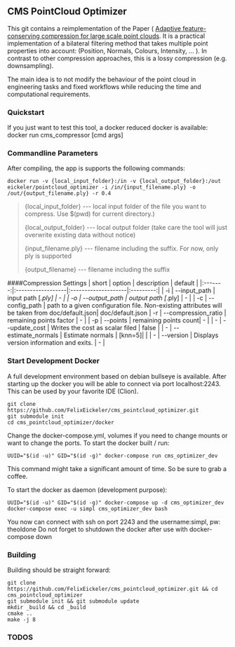 ## CMS PointCloud Optimizer
This git contains a reimplementation of the Paper (
[Adaptive feature-conserving compression for large scale point clouds](https://www.researchgate.net/publication/348431058_Adaptive_feature-conserving_compression_for_large_scale_point_clouds#fullTextFileContent). 
It is a practical implementation of a bilateral filtering method that takes multiple point properties into account:
(Position, Normals, Colours, Intensity, ... ). In contrast to other compression approaches, this is a lossy compression (e.g. downsampling).

The main idea is to not modify the behaviour of the point cloud in engineering tasks and fixed workflows while reducing the time and computational requirements. 

### Quickstart
If you just want to test this tool, a docker reduced docker is available:
docker run cms_compressor [cmd args] 

### Commandline Parameters
After compiling, the app is supports the following commands:
```
docker run -v {local_input_folder}:/in -v {local_output_folder}:/out eickeler/pointcloud_optimizer -i /in/{input_filename.ply} -o /out/{output_filename.ply} -r 0.4
```
> {local_input_folder} --- local input folder of the file you want to compress. Use $(pwd) for current directory.)
> 
> {local_output_folder} --- local output folder (take care the tool will just overwrite existing data without notice)
> 
> {input_filename.ply} --- filename including the suffix. For now, only ply is supported
> 
> {output_filename} --- filename including the suffix


####Compression Settings
| short |     option       |    description     | default |
|:-------:|:------------------|:--------------------|:---------:|
| -i | --input_path  |  input path  [*.ply] | - |
| -o | --output_path |  output path  [*.ply] | - |
| -c | --config_path | path to a given configuration file. Non-existing attributes will be taken from doc/default.json| doc/default.json
| -r | --compression_ratio |  remaining points factor | - |
| -p | --points | remaining points count| - |
| -  | --update_cost | Writes the cost as scalar filed | false |
| -  | --estimate_normals | Estimate normals  | [knn=5]|  |
| -  | --version | Displays version information and exits. |  - |


### Start Development Docker
A full development environment based on debian bullseye is available. After starting up the docker you will
be able to connect via port localhost:2243. This can be used by your favorite IDE (Clion).

```
git clone https://github.com/FelixEickeler/cms_pointcloud_optimizer.git
git submodule init
cd cms_pointcloud_optimizer/docker
```
Change the docker-compose.yml, volumes if you need to change mounts or want to change the ports.
To start the docker built  / run:
```
UUID="$(id -u)" GID="$(id -g)" docker-compose run cms_optimizer_dev
```
This command might take a significant amount of time. So be sure to grab a coffee.

To start the docker as daemon (development purpose):
```
UUID="$(id -u)" GID="$(id -g)" docker-compose up -d cms_optimizer_dev
docker-compose exec -u simpl cms_optimizer_dev bash
```

You now can connect with ssh on port 2243 and the username:simpl, pw: theoldone
Do not forget to shutdown the docker after use with docker-compose down

### Building 
Building should be straight forward:
```
git clone https://github.com/FelixEickeler/cms_pointcloud_optimizer.git && cd cms_pointcloud_optimizer 
git submodule init && git submodule update
mkdir _build && cd _build
cmake ..
make -j 8
```

### TODOS